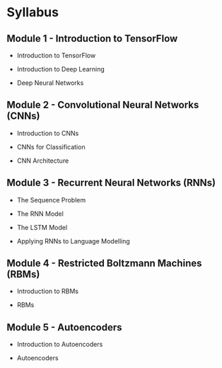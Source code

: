 # Syllabus

## Module 1 - Introduction to TensorFlow
*   Introduction to TensorFlow

*   Introduction to Deep Learning

*   Deep Neural Networks

## Module 2 - Convolutional Neural Networks (CNNs)
*   Introduction to CNNs

*   CNNs for Classification

*   CNN Architecture

## Module 3 - Recurrent Neural Networks (RNNs)
*   The Sequence Problem

*   The RNN Model

*   The LSTM Model

*   Applying RNNs to Language Modelling

## Module 4 - Restricted Boltzmann Machines (RBMs)
*   Introduction to RBMs

*   RBMs

## Module 5 - Autoencoders
*   Introduction to Autoencoders

*   Autoencoders